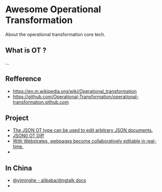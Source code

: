 # Awesome Operational Transformation

About the operational transformation core tech.

## What is OT ?

...

## Refference

- https://en.m.wikipedia.org/wiki/Operational_transformation
- https://github.com/Operational-Transformation/operational-transformation.github.com

## Project

- [The JSON OT type can be used to edit arbitrary JSON documents.](https://github.com/ottypes/json0)
- [JSON0 OT Diff](https://github.com/kbadk/json0-ot-diff)
- [With Webstrates, webpages become collaboratively editable in real-time.](https://github.com/Webstrates/Webstrates)
- []()

## In China

- [@yiminghe - alibaba/dingtalk docs](https://github.com/yiminghe)
- 
